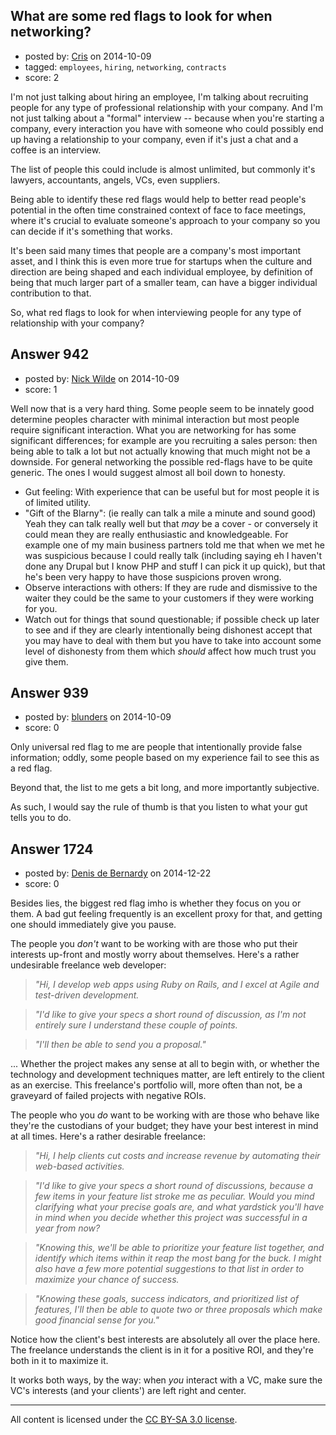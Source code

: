 ## What are some red flags to look for when networking?

- posted by: [Cris](https://stackexchange.com/users/3432200/cris) on 2014-10-09
- tagged: `employees`, `hiring`, `networking`, `contracts`
- score: 2

I'm not just talking about hiring an employee, I'm talking about recruiting people for any type of professional relationship with your company. And I'm not just talking about a "formal" interview -- because when you're starting a company, every interaction you have with someone who could possibly end up having a relationship to your company, even if it's just a chat and a coffee is an interview.

The list of people this could include is almost unlimited, but commonly it's lawyers, accountants, angels, VCs, even suppliers. 

Being able to identify these red flags would help to better read people's potential in the often time constrained context of face to face meetings, where it's crucial to evaluate someone's approach to your company so you can decide if it's something that works.

It's been said many times that people are a company's most important asset, and I think this is even more true for startups when the culture and direction are being shaped and each individual employee, by definition of being that much larger part of a smaller team, can have a bigger individual contribution to that.

So, what red flags to look for when interviewing people for any type of relationship with your company?


## Answer 942

- posted by: [Nick Wilde](https://stackexchange.com/users/454046/nick-wilde) on 2014-10-09
- score: 1

Well now that is a very hard thing. Some people seem to be innately good determine peoples character with minimal interaction but most people require significant interaction. What you are networking for has some significant differences; for example are you recruiting a sales person: then being able to talk a lot but not actually knowing that much might not be a downside. For general networking the possible red-flags have to be quite generic. The ones I would suggest almost all boil down to honesty.

- Gut feeling: With experience that can be useful but for most people it is of limited utility.
- "Gift of the Blarny": (ie really can talk a mile a minute and sound good) Yeah they can talk really well but that *may* be a cover - or conversely it could mean they are really enthusiastic and knowledgeable. For example one of my main business partners told me that when we met he was suspicious because I could really talk (including saying eh I haven't done any Drupal but I know PHP and stuff I can pick it up quick), but that he's been very happy to have those suspicions proven wrong.
- Observe interactions with others: If they are rude and dismissive to the waiter they could be the same to your customers if they were working for you.
- Watch out for things that sound questionable; if possible check up later to see and if they are clearly intentionally being dishonest accept that you may have to deal with them but you have to take into account some level of dishonesty from them which *should* affect how much trust you give them.


## Answer 939

- posted by: [blunders](https://stackexchange.com/users/216182/blunders) on 2014-10-09
- score: 0

Only universal red flag to me are people that intentionally provide false information; oddly, some people based on my experience fail to see this as a red flag.

Beyond that, the list to me gets a bit long, and more importantly subjective. 

As such, I would say the rule of thumb is that you listen to what your gut tells you to do.


## Answer 1724

- posted by: [Denis de Bernardy](https://stackexchange.com/users/182468/denis-de-bernardy) on 2014-12-22
- score: 0

Besides lies, the biggest red flag imho is whether they focus on you or them. A bad gut feeling frequently is an excellent proxy for that, and getting one should immediately give you pause.

The people you *don't* want to be working with are those who put their interests up-front and mostly worry about themselves. Here's a rather undesirable freelance web developer:

> *"Hi, I develop web apps using Ruby on Rails, and I excel at Agile and test-driven development.*

> *"I'd like to give your specs a short round of discussion, as I'm not entirely sure I understand these couple of points.*

> *"I'll then be able to send you a proposal."*

... Whether the project makes any sense at all to begin with, or whether the technology and development techniques matter, are left entirely to the client as an exercise. This freelance's portfolio will, more often than not, be a graveyard of failed projects with negative ROIs.

The people who you *do* want to be working with are those who behave like they're the custodians of your budget; they have your best interest in mind at all times. Here's a rather desirable freelance:

> *"Hi, I help clients cut costs and increase revenue by automating their web-based activities.*

> *"I'd like to give your specs a short round of discussions, because a few items in your feature list stroke me as peculiar. Would you mind clarifying what your precise goals are, and what yardstick you'll have in mind when you decide whether this project was successful in a year from now?*

> *"Knowing this, we'll be able to prioritize your feature list together, and identify which items within it reap the most bang for the buck. I might also have a few more potential suggestions to that list in order to maximize your chance of success.*

> *"Knowing these goals, success indicators, and prioritized list of features, I'll then be able to quote two or three proposals which make good financial sense for you."*

Notice how the client's best interests are absolutely all over the place here. The freelance understands the client is in it for a positive ROI, and they're both in it to maximize it.

It works both ways, by the way: when *you* interact with a VC, make sure the VC's interests (and your clients') are left right and center.



---

All content is licensed under the [CC BY-SA 3.0 license](https://creativecommons.org/licenses/by-sa/3.0/).
